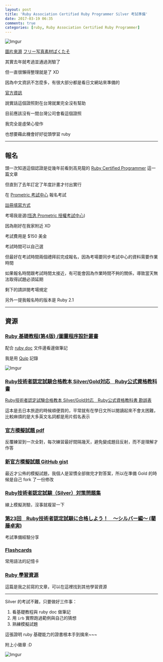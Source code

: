 ```yaml
---
layout: post
title: 'Ruby Association Certified Ruby Programmer Silver 考試準備'
date: 2017-03-19 06:35
comments: true
categories: [ruby, Ruby Association Certified Ruby Programmer]
---
```

![Imgur](http://i.imgur.com/3PXgdKS.jpg)

[圖片來源](https://unsplash.com/search/silver?photo=j1HU-Oll7KI)
[フリー写真素材ぱくたそ](https://www.pakutaso.com/)

其實去年就考過並通過測驗了

但一直很懶得整理就是了 XD

因為中文資訊不怎麼多，有很大部分都是看日文網站來準備的

[官方資訊](http://www.ruby.or.jp/en/certification/examination/)

<!-- more -->

說實話這個證照對在台灣就業完全沒有幫助

目前應該沒有一間台灣公司會看這個證照

我完全是虛榮心發作

也想要藉此機會好好從頭學習 ruby 

----

## 報名

頭一次知道這個認證是從幾年前看到高見龍的 [Ruby Certified Programmer](http://kaochenlong.com/2012/01/18/i-am-ruby-certified-programmer/) 這一篇文章

但直到了去年訂定了年度計畫才付出實行

在 [Prometric 考試中心](https://www.prometric.com/en-us/clients/ruby/Pages/landing.aspx) 報名考試

[註冊填寫方式](http://www.crickstudy.com.tw/crick/Prometric/Reg_SRID.html)

考場我是選([恆逸 Prometric 授權考試中心](https://www.uuu.com.tw/TestCenter/Prometric))

因為剛好在我家附近 XD

考試費用是 $150 美金

考試時間可以自己選

但最好在考試時間兩個禮拜前完成報名，因為考場要同步考試中心的資料需要作業時間

如果報名時間跟考試時間太接近，有可能會因為作業時間不夠的關係，導致當天無法取得試題必須延期

剩下的請詳閱考場規定

另外一提我報名時的版本是 Ruby 2.1

----

## 資源

### [Ruby 基礎教程(第4版) /圖靈程序設計叢書](https://www.tenlong.com.tw/products/9787115366467)

配合 [ruby doc](http://ruby-doc.org/) 文件邊看邊做筆記

我是用 [Quip](https://quip.com/) 記錄

![Imgur](http://i.imgur.com/DfbrRc6.png)


### [Ruby技術者認定試験合格教本 Silver/Gold対応　Ruby公式資格教科書](http://gihyo.jp/book/2015/978-4-7741-7567-6)
[Ruby技術者認定試験合格教本 Silver/Gold対応　Ruby公式資格教科書 勘誤表](http://gihyo.jp/book/2015/978-4-7741-7567-6/support#supportApology)

這本是去日本旅遊的時候順便買的，平常就有在學日文所以閱讀起來不會太困難，比較麻煩的是大多英文名詞都是用片假名表示


### [官方模擬試題 pdf](http://www.ruby.or.jp/en/certification/examination/index.data/exam_prep_en.pdf)

反覆練習到一次全對，每次練習最好間隔幾天，避免變成題目反射，而不是理解才作答


### [新官方模擬試題 GitHub gist](https://gist.github.com/sean2121/4a345e1941c5b3fc3f90694b8aa9857e)

最近才公佈的模擬試題，我個人是習慣全部做完才對答案，所以在準備 Gold 的時候是自己 fork 了一份修改


### [Ruby技術者認定試験（Silver）対策問題集](http://www.minituku.net/courses/1049510743/contents/775230600.html)

線上模擬測驗，沒事就複習一下


### [第23回　Ruby技術者認定試験に合格しよう！　～シルバー編～ (藺藤卓実)](https://www.school.ctc-g.co.jp/columns/masuidrive/masuidrive23.html)

考試準備經驗分享


### [Flashcards](http://www.danielpariente.com/flashcards)

常用語法的記憶卡


### [Ruby 學習資源](http://bearsu.logdown.com/posts/305112-ruby-learning-resource)

這篇是我之前寫的文章，可以在這裡找到其他學習資源

----

Silver 的考試不難，只要做好三件事：
1. 看基礎教程與 ruby doc 做筆記
2. 用 `irb` 實際跑過範例與自己的猜想
3. 熟練模擬試題

這張證明 ruby 基礎能力的證書根本手到擒來~~~

附上小徽章 :D

![Imgur](http://i.imgur.com/1Yg0v8n.png)